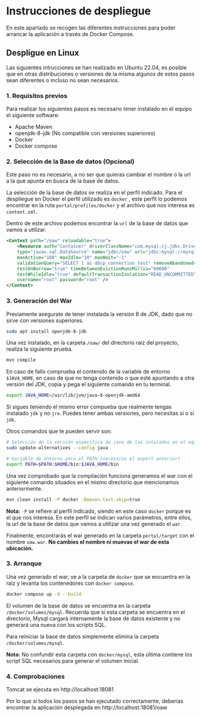 # Instrucciones de despliegue

En este apartado se recogen las diferentes instrucciones para poder arrancar la aplicación a través de Docker Compose.


## Despligue en Linux

Las siguientes intrucciones se han realizado en Ubuntu 22.04, es posible que en otras distribuciones o versiones de la misma algunos de estos pasos sean diferentes o incluso no sean necesarios.


### 1. Requisitos previos

Para realizar los siguientes pasos es necesario tener instalado en el equipo el siguiente software:
- Apache Maven
- openjdk-8-jdk (No compatible con versiones superiores)
- Docker
- Docker compose

### 2. Selección de la Base de datos (Opcional)

Este paso no es necesario, a no ser que quieras cambiar el nombre o la url a la que apunta en busca de la base de datos.

La selección de la base de datos se realiza en el perfil indicado.
Para el despliegue en Docker el perfil utilizado es `docker` , este perfil lo podemos encontrar en la ruta `portal/profiles/docker` y el archivo que nos interesa es `context.xml`.

Dentro de este archivo podemos encontrar la `url` de la base de datos que vamos a utilizar.

```xml
<Context path="/oaw" reloadable="true">
	<Resource auth="Container" driverClassName="com.mysql.cj.jdbc.Driver"
	type="javax.sql.DataSource" name="jdbc/oaw" url="jdbc:mysql://mysql:3306/OAW5"
	maxActive="100" maxIdle="10" maxWait="-1"
	validationQuery="SELECT 1 as dbcp_connection_test" removeAbandoned="true"
	testOnBorrow="true" timeBetweenEvictionRunsMillis="60000"
	testWhileIdle="true" defaultTransactionIsolation="READ_UNCOMMITTED"
	username="root" password="root" />
</Context>
```

### 3. Generación del War

Previamente asegurate de tener instalada la versión 8 de JDK, dado que no sirve con versiones superiores.

```bash
sudo apt install openjdk-8-jdk
```

Una vez instalado, en la carpeta `/oaw/` del directorio raíz del proyecto, realiza la siguiente prueba.

```bash
mvn compile
```

En caso de fallo comprueba el contenido de la variable de entorno `$JAVA_HOME`, en caso de que no tenga contenido o que esté apuntando a otra versión del JDK, copia y pega el siguiente comando en tu terminal.

```bash 
export JAVA_HOME=/usr/lib/jvm/java-8-openjdk-amd64
```

Si sigues teniendo el mismo error compueba que realmente tengas instalado `jdk` y no `jre`.
Puedes tener ambas versiones, pero necesitas si o si `jdk`.

Otros comandos que te pueden servir son:
```bash
# Selección de la versión específica de java de las intaladas en el equipo
sudo update-alternatives --config java

# Variable de entorno para el PATH (necesario el export anterior)
export PATH=$PATH:$HOME/bin:$JAVA_HOME/bin
```

Una vez comprobado que la compilación funciona generamos el war con el siguiente comando situados en el mismo directorio que mencionamos anteriormente.

```bash
mvn clean install -P docker -Dmaven.test.skip=true
```

**Nota:** `-P` se refiere al perfil indicado, siendo en este caso `docker` porque es el que nos interesa. En este perfil se indican varios parámetros, entre ellos, la url de la base de datos que vamos a utilizar una vez generado el `war`.

Finalmente, encontrarás el war generado en la carpeta `portal/target` con el nombre `oaw.war`. **No cambies el nombre ni muevas el war de esta ubicación.**


### 3. Arranque

Una vez generado el war, ve a la carpeta de `docker` que se encuentra en la raíz y levanta los contenedores con `docker compose`.

```bash
docker compose up -d --build
```

El volumen de la base de datos se encuentra en la carpeta `/docker/volumes/mysql`.
Recuerda que si esta carpeta se encuentra en el directorio, Mysql cargará internamente la base de datos existente y no generará una nueva con los scripts SQL.

Para reiniciar la base de datos simplemente elimina la carpeta `/docker/volumes/mysql`. 

**Nota:** No confundir esta carpeta con `docker/mysql`, esta última contiene los script SQL necesarios para generar el volumen inicial.


### 4. Comprobaciones

Tomcat se ejecuta en http://localhost:18081

Por lo que si todos los pasos se han ejecutado correctamente, deberías encontrar la aplicación desplegada en http://localhost:18081/oaw